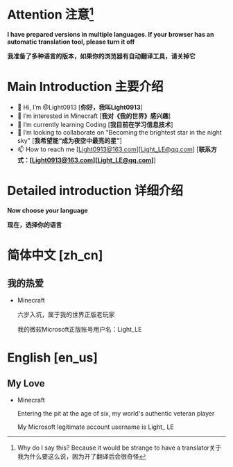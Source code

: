 # Attention 注意[^1]

[^1]:Why do I say this? Because it would be strange to have a translator关于我为什么要这么说，因为开了翻译后会很奇怪

**I have prepared versions in multiple languages. If your browser has an automatic translation tool, please turn it off**

**我准备了多种语言的版本，如果你的浏览器有自动翻译工具，请关掉它**

# Main Introduction 主要介绍

- 👋 Hi, I’m @Light0913 [**你好，我叫Light0913**]
- 👀 I’m interested in Minecraft [**我对《我的世界》感兴趣**]
- 🌱 I’m currently learning Coding [**我目前在学习信息技术**]
- 💞️ I’m looking to collaborate on "Becoming the brightest star in the night sky" [**我希望能“成为夜空中最亮的星”**]
- 📫 How to reach me [Light0913@163.com][Light_LE@qq.com] [**联系方式：[Light0913@163.com][Light_LE@qq.com]**]

# Detailed introduction 详细介绍

**Now choose your language**

**现在，选择你的语言**

# 简体中文 [zh_cn]

## 我的热爱

- Minecraft
  
  六岁入坑，属于我的世界正版老玩家
  
  我的微软Microsoft正版账号用户名：Light_LE

# English [en_us]

## My Love

- Minecraft

  Entering the pit at the age of six, my world's authentic veteran player

  My Microsoft legitimate account username is Light_ LE

<!---
Light0913/Light0913 is a ✨ special ✨ repository because its `README.md` (this file) appears on your GitHub profile.
You can click the Preview link to take a look at your changes.
--->
